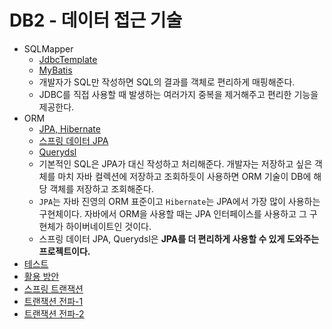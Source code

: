 # DB2 - 데이터 접근 기술

- SQLMapper
  - [JdbcTemplate](https://github.com/genesis12345678/TIL/blob/main/Spring/database_2/jdbcTemplate/jdbcTemplate.md)
  - [MyBatis](https://github.com/genesis12345678/TIL/blob/main/Spring/database_2/myBaits/myBatis.md)
  - 개발자가 SQL만 작성하면 SQL의 결과를 객체로 편리하게 매핑해준다.
  - JDBC를 직접 사용할 때 발생하는 여러가지 중복을 제거해주고 편리한 기능을 제공한다.
- ORM
  - [JPA, Hibernate](https://github.com/genesis12345678/TIL/blob/main/Spring/database_2/jpa/jpa.md)
  - [스프링 데이터 JPA](https://github.com/genesis12345678/TIL/blob/main/Spring/database_2/springJpa/springJpa.md)
  - [Querydsl](https://github.com/genesis12345678/TIL/blob/main/Spring/database_2/querydsl/querydsl.md)
  - 기본적인 SQL은 JPA가 대신 작성하고 처리해준다. 개발자는 저장하고 싶은 객체를 마치 자바 컬렉션에 저장하고 조회하듯이 사용하면 ORM 기술이 DB에 해당 객체를 저장하고 조회해준다.
  - `JPA`는 자바 진영의 ORM 표준이고 `Hibernate`는 JPA에서 가장 많이 사용하는 구현체이다. 자바에서 ORM을 사용할 때는 JPA 인터페이스를 사용하고 그 구현체가 하이버네이트인 것이다.
  - 스프링 데이터 JPA, Querydsl은 **JPA를 더 편리하게 사용할 수 있게 도와주는 프로젝트이다.** 
- [테스트](https://github.com/genesis12345678/TIL/blob/main/Spring/database_2/test/dbTest.md)
- [활용 방안](https://github.com/genesis12345678/TIL/blob/main/Spring/database_2/tradeOff/tradeOff.md)
- [스프링 트랜잭션](https://github.com/genesis12345678/TIL/blob/main/Spring/database_2/transaction/transaction.md)
- [트랜잭션 전파-1](https://github.com/genesis12345678/TIL/blob/main/Spring/database_2/propagation/tx_propagation_1/tx_propagation.md)
- [트랜잭션 전파-2](https://github.com/genesis12345678/TIL/blob/main/Spring/database_2/propagation/tx_propagation_2/tx_propagation.md)